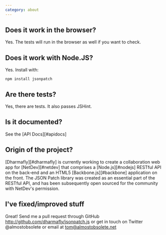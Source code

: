 ```yaml
---
category: about
---
```


Does it work in the browser?
----------------------------

Yes. The tests will run in the browser as well if you want to check.


Does it work with Node.JS?
--------------------------

Yes. Install with:

    npm install jsonpatch

Are there tests?
----------------

Yes, there are tests. It also passes JSHint.

Is it documented?
----------------

See the [API Docs][#apidocs]


Origin of the project?
---------------------

[Dharmafly][#dharmafly] is currently working to create a collaboration web app for [NetDev][#netdev] that comprises a [Node.js][#nodejs] RESTful API on the back-end and an HTML5 [Backbone.js][#backbone] application on the front. The JSON Patch library was created as an essential part of the RESTful API, and has been subsequently open sourced for the community with NetDev's permission.

I've fixed/improved stuff
-------------------------

Great! Send me a pull request through GitHub <http://github.com/dharmafly/jsonpatch.js> or get in touch on Twitter @almostobsolete or email at tom@almostobsolete.net

